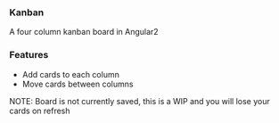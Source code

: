 ### Kanban

A four column kanban board in Angular2

### Features

* Add cards to each column
* Move cards between columns

NOTE: Board is not currently saved, this is a WIP and you will lose your cards on refresh
